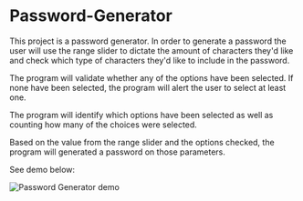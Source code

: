 # Password-Generator

This project is a password generator. In order to generate a password the user will use the range slider to dictate the amount of characters they'd like and check which type of characters they'd like to include in the password.

The program will validate whether any of the options have been selected. If none have been selected, the program will alert the user to select at least one.

The program will identify which options have been selected as well as counting how many of the choices were selected.

Based on the value from the range slider and the options checked, the program will generated a password on those parameters.

See demo below:

![Password Generator demo](demo/demo.gif)
